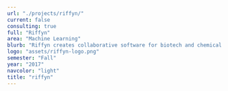 ```yaml
---
url: "./projects/riffyn/"
current: false
consulting: true
full: "Riffyn"
area: "Machine Learning"
blurb: "Riffyn creates collaborative software for biotech and chemical industries. We developed data analytics and visualization software for Riffyn’s users."
logo: "assets/riffyn-logo.png"
semester: "Fall"
year: "2017"
navcolor: "light"
title: "riffyn"
---
```

